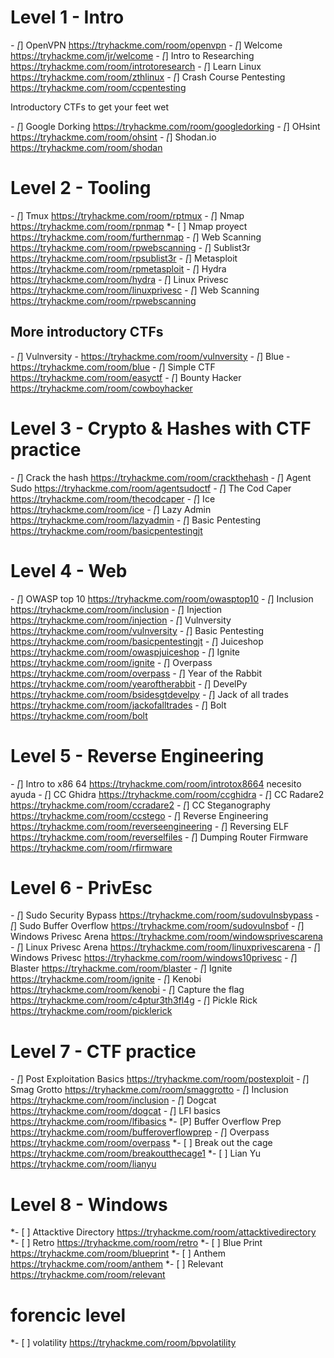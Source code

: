 # Level 1 - Intro
*- [*] OpenVPN https://tryhackme.com/room/openvpn
*- [*] Welcome https://tryhackme.com/jr/welcome
*- [*] Intro to Researching https://tryhackme.com/room/introtoresearch
*- [*] Learn Linux https://tryhackme.com/room/zthlinux
*- [*] Crash Course Pentesting https://tryhackme.com/room/ccpentesting

Introductory CTFs to get your feet wet

*- [*] Google Dorking https://tryhackme.com/room/googledorking
*- [*] OHsint https://tryhackme.com/room/ohsint
*- [*] Shodan.io https://tryhackme.com/room/shodan

# Level 2 - Tooling
*- [*] Tmux https://tryhackme.com/room/rptmux
*- [*] Nmap https://tryhackme.com/room/rpnmap
*- [ ] Nmap proyect https://tryhackme.com/room/furthernmap
*- [*] Web Scanning https://tryhackme.com/room/rpwebscanning
*- [*] Sublist3r https://tryhackme.com/room/rpsublist3r
*- [*] Metasploit https://tryhackme.com/room/rpmetasploit
*- [*] Hydra https://tryhackme.com/room/hydra
*- [*] Linux Privesc https://tryhackme.com/room/linuxprivesc
*- [*] Web Scanning https://tryhackme.com/room/rpwebscanning

## More introductory CTFs
*- [*] Vulnversity - https://tryhackme.com/room/vulnversity
*- [*] Blue - https://tryhackme.com/room/blue
*- [*] Simple CTF https://tryhackme.com/room/easyctf
*- [*] Bounty Hacker https://tryhackme.com/room/cowboyhacker

# Level 3 - Crypto & Hashes with CTF practice
*- [*] Crack the hash https://tryhackme.com/room/crackthehash
*- [*] Agent Sudo https://tryhackme.com/room/agentsudoctf
*- [*] The Cod Caper https://tryhackme.com/room/thecodcaper
*- [*] Ice https://tryhackme.com/room/ice
*- [*] Lazy Admin https://tryhackme.com/room/lazyadmin
*- [*] Basic Pentesting https://tryhackme.com/room/basicpentestingjt

# Level 4 - Web
*- [*] OWASP top 10 https://tryhackme.com/room/owasptop10
*- [*] Inclusion https://tryhackme.com/room/inclusion
*- [*] Injection https://tryhackme.com/room/injection
*- [*] Vulnversity https://tryhackme.com/room/vulnversity
*- [*] Basic Pentesting https://tryhackme.com/room/basicpentestingjt
*- [*] Juiceshop https://tryhackme.com/room/owaspjuiceshop
*- [*] Ignite https://tryhackme.com/room/ignite
*- [*] Overpass https://tryhackme.com/room/overpass
*- [*] Year of the Rabbit https://tryhackme.com/room/yearoftherabbit
*- [*] DevelPy https://tryhackme.com/room/bsidesgtdevelpy
*- [*] Jack of all trades https://tryhackme.com/room/jackofalltrades
*- [*] Bolt https://tryhackme.com/room/bolt

# Level 5 - Reverse Engineering

*- [*] Intro to x86 64 https://tryhackme.com/room/introtox8664    necesito ayuda 
*- [*] CC Ghidra https://tryhackme.com/room/ccghidra
*- [*] CC Radare2 https://tryhackme.com/room/ccradare2
*- [*] CC Steganography https://tryhackme.com/room/ccstego
*- [*] Reverse Engineering https://tryhackme.com/room/reverseengineering
*- [*] Reversing ELF https://tryhackme.com/room/reverselfiles
*- [*] Dumping Router Firmware https://tryhackme.com/room/rfirmware

# Level 6 - PrivEsc

*- [*] Sudo Security Bypass https://tryhackme.com/room/sudovulnsbypass
*- [*] Sudo Buffer Overflow https://tryhackme.com/room/sudovulnsbof
*- [*] Windows Privesc Arena https://tryhackme.com/room/windowsprivescarena
*- [*] Linux Privesc Arena https://tryhackme.com/room/linuxprivescarena
*- [*] Windows Privesc https://tryhackme.com/room/windows10privesc
*- [*] Blaster https://tryhackme.com/room/blaster
*- [*] Ignite https://tryhackme.com/room/ignite
*- [*] Kenobi https://tryhackme.com/room/kenobi
*- [*] Capture the flag https://tryhackme.com/room/c4ptur3th3fl4g
*- [*] Pickle Rick https://tryhackme.com/room/picklerick

# Level 7 - CTF practice
*- [*] Post Exploitation Basics https://tryhackme.com/room/postexploit
*- [*] Smag Grotto https://tryhackme.com/room/smaggrotto
*- [*] Inclusion https://tryhackme.com/room/inclusion
*- [*] Dogcat https://tryhackme.com/room/dogcat
*- [*] LFI basics https://tryhackme.com/room/lfibasics
*- [P] Buffer Overflow Prep https://tryhackme.com/room/bufferoverflowprep
*- [*] Overpass https://tryhackme.com/room/overpass
*- [ ] Break out the cage https://tryhackme.com/room/breakoutthecage1
*- [ ] Lian Yu https://tryhackme.com/room/lianyu

# Level 8 - Windows
*- [ ] Attacktive Directory https://tryhackme.com/room/attacktivedirectory
*- [ ] Retro https://tryhackme.com/room/retro
*- [ ] Blue Print https://tryhackme.com/room/blueprint
*- [ ] Anthem https://tryhackme.com/room/anthem
*- [ ] Relevant https://tryhackme.com/room/relevant

# forencic level 
*- [ ] volatility https://tryhackme.com/room/bpvolatility
